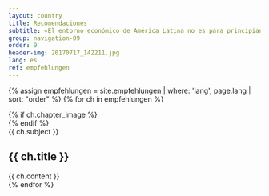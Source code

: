 ```yaml
---
layout: country
title: Recomendaciones
subtitle: «El entorno económico de América Latina no es para principiantes, sino solo para profesionales»
group: navigation-09
order: 9
header-img: 20170717_142211.jpg
lang: es
ref: empfehlungen
---
```

{% assign empfehlungen = site.empfehlungen | where: 'lang', page.lang | sort: "order" %}
{% for ch in empfehlungen %}
<section class="box chapter-{{ ch.subject }}" id="{{ ch.subject }}">
    {% if ch.chapter_image %}
        <div class="image grid" style="background-image: url(../media/img/{{ ch.chapter_image }});">
        </div>
    {% endif %}
    <div class="content">
        <span class="chapter-subject">{{ ch.subject }}</span>
        <h1 class="chapter-title">{{ ch.title }}</h1>
    </div>
    {{ ch.content }}
</section>
{% endfor %}
